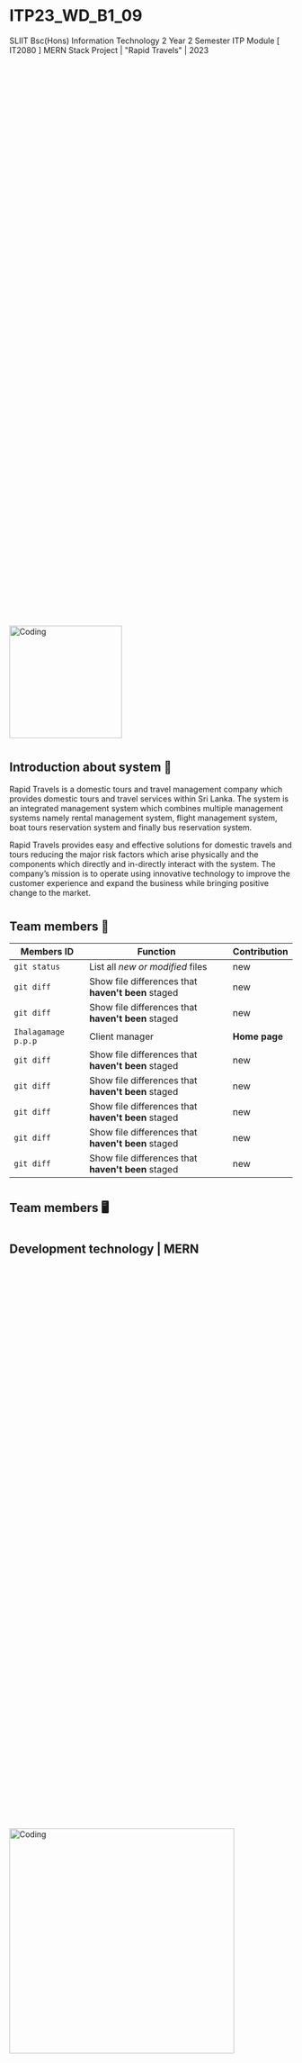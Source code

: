 # ITP23_WD_B1_09
SLIIT Bsc(Hons) Information Technology 2 Year 2 Semester ITP Module [ IT2080 ] MERN Stack Project | "Rapid Travels" | 2023

<img align="center" alt="Coding" width="200" src="https://github.com/IT21831454/ITP23_WD_B1_09/assets/110684306/93b9bf63-0f2a-408f-a714-7b6644aa8689" style="margin-top:1000">

# <h2>Introduction about system :taxi:</h2> 

<p>Rapid Travels is a domestic tours and travel management company which provides domestic tours and travel services within Sri Lanka. The system is an integrated management system which combines multiple management systems namely rental management system, flight management system, boat tours reservation system and finally bus reservation system.</p>

<p>Rapid Travels provides easy and effective solutions for domestic travels and tours reducing the major risk factors which arise physically and the components which directly and in-directly interact with the system. The company’s mission is to operate using innovative technology to improve the customer experience and expand the business while bringing positive change to the market.</p>


# <h2>Team members :frowning_person:</h2> 



| Members ID | Function |  Contribution |
| --- | --- | --- |
| `git status` | List all *new or modified* files | new|
| `git diff` | Show file differences that **haven't been** staged | new |
| `git diff` | Show file differences that **haven't been** staged | new |
| `Ihalagamage p.p.p` | Client manager  | **Home page** |
| `git diff` | Show file differences that **haven't been** staged | new |
| `git diff` | Show file differences that **haven't been** staged | new |
| `git diff` | Show file differences that **haven't been** staged | new |
| `git diff` | Show file differences that **haven't been** staged | new |
| `git diff` | Show file differences that **haven't been** staged | new |




# <h2>Team members :desktop_computer:</h2> 


# <h2>Development technology | MERN </h2>

<img align="center" alt="Coding" width="400" src="https://www.bigscal.com/wp-content/uploads/2022/09/Features-of-Mern-stack-development-services-You-Should-Know.png" style="margin-top:1000">




